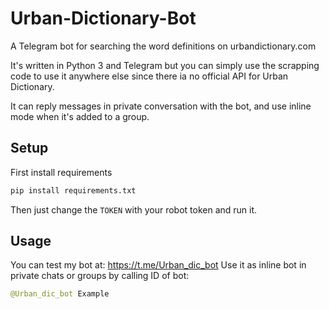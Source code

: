 # Urban-Dictionary-Bot
A Telegram bot for searching the word definitions on urbandictionary.com

It's written in Python 3 and Telegram but you can simply use the scrapping code to use it anywhere else since there ia no official API for Urban Dictionary.

It can reply messages in private conversation with the bot, and use inline mode when it's added to a group.

## Setup
First install requirements
```python
pip install requirements.txt
```
Then just change the `TOKEN` with your robot token and run it. 

## Usage
You can test my bot at: https://t.me/Urban_dic_bot
Use it as inline bot in private chats or groups by calling ID of bot:
```python
@Urban_dic_bot Example
```